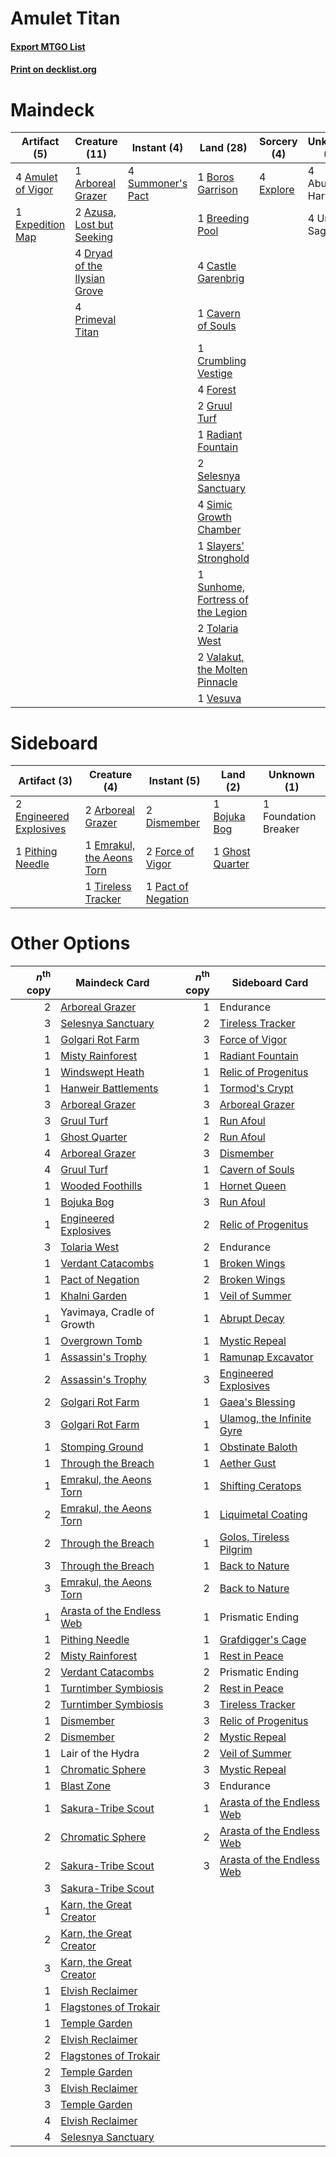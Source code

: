 # Amulet Titan

#### [Export MTGO List](../collection/Amulet%20Titan/Amulet%20Titan.txt)
#### [Print on decklist.org](http://decklist.org/?deckmain=4%09Abundant%20Harvest%0A4%09Amulet%20of%20Vigor%0A1%09Arboreal%20Grazer%0A2%09Azusa,%20Lost%20but%20Seeking%0A1%09Boros%20Garrison%0A1%09Breeding%20Pool%0A4%09Castle%20Garenbrig%0A1%09Cavern%20of%20Souls%0A1%09Crumbling%20Vestige%0A4%09Dryad%20of%20the%20Ilysian%20Grove%0A1%09Expedition%20Map%0A4%09Explore%0A4%09Forest%0A2%09Gruul%20Turf%0A4%09Primeval%20Titan%0A1%09Radiant%20Fountain%0A2%09Selesnya%20Sanctuary%0A4%09Simic%20Growth%20Chamber%0A1%09Slayers'%20Stronghold%0A4%09Summoner's%20Pact%0A1%09Sunhome,%20Fortress%20of%20the%20Legion%0A2%09Tolaria%20West%0A4%09Urza's%20Saga%0A2%09Valakut,%20the%20Molten%20Pinnacle%0A1%09Vesuva&deckside=2%09Arboreal%20Grazer%0A1%09Bojuka%20Bog%0A2%09Dismember%0A1%09Emrakul,%20the%20Aeons%20Torn%0A2%09Engineered%20Explosives%0A2%09Force%20of%20Vigor%0A1%09Foundation%20Breaker%0A1%09Ghost%20Quarter%0A1%09Pact%20of%20Negation%0A1%09Pithing%20Needle%0A1%09Tireless%20Tracker)
# Maindeck

|                                        Artifact (5)                                        |                                             Creature (11)                                             |                                        Instant (4)                                         |                                                 Land (28)                                                  |                                    Sorcery (4)                                     |   Unknown (8)    |
|--------------------------------------------------------------------------------------------|-------------------------------------------------------------------------------------------------------|--------------------------------------------------------------------------------------------|------------------------------------------------------------------------------------------------------------|------------------------------------------------------------------------------------|------------------|
|4 [Amulet of Vigor](http://gatherer.wizards.com/Pages/Card/Details.aspx?multiverseid=191577)|1 [Arboreal Grazer](http://gatherer.wizards.com/Pages/Card/Details.aspx?multiverseid=461076)           |4 [Summoner's Pact](http://gatherer.wizards.com/Pages/Card/Details.aspx?multiverseid=442178)|1 [Boros Garrison](http://gatherer.wizards.com/Pages/Card/Details.aspx?multiverseid=376271)                 |4 [Explore](http://gatherer.wizards.com/Pages/Card/Details.aspx?multiverseid=451098)|4 Abundant Harvest|
|1 [Expedition Map](http://gatherer.wizards.com/Pages/Card/Details.aspx?multiverseid=397742) |2 [Azusa, Lost but Seeking](http://gatherer.wizards.com/Pages/Card/Details.aspx?multiverseid=442150)   |                                                                                            |1 [Breeding Pool](http://gatherer.wizards.com/Pages/Card/Details.aspx?multiverseid=97088)                   |                                                                                    |4 Urza's Saga     |
|                                                                                            |4 [Dryad of the Ilysian Grove](http://gatherer.wizards.com/Pages/Card/Details.aspx?multiverseid=476420)|                                                                                            |4 [Castle Garenbrig](http://gatherer.wizards.com/Pages/Card/Details.aspx?multiverseid=473202)               |                                                                                    |                  |
|                                                                                            |4 [Primeval Titan](http://gatherer.wizards.com/Pages/Card/Details.aspx?multiverseid=438749)            |                                                                                            |1 [Cavern of Souls](http://gatherer.wizards.com/Pages/Card/Details.aspx?multiverseid=278058)                |                                                                                    |                  |
|                                                                                            |                                                                                                       |                                                                                            |1 [Crumbling Vestige](http://gatherer.wizards.com/Pages/Card/Details.aspx?multiverseid=407680)              |                                                                                    |                  |
|                                                                                            |                                                                                                       |                                                                                            |4 [Forest](http://gatherer.wizards.com/Pages/Card/Details.aspx?multiverseid=439860)                         |                                                                                    |                  |
|                                                                                            |                                                                                                       |                                                                                            |2 [Gruul Turf](http://gatherer.wizards.com/Pages/Card/Details.aspx?multiverseid=420917)                     |                                                                                    |                  |
|                                                                                            |                                                                                                       |                                                                                            |1 [Radiant Fountain](http://gatherer.wizards.com/Pages/Card/Details.aspx?multiverseid=438810)               |                                                                                    |                  |
|                                                                                            |                                                                                                       |                                                                                            |2 [Selesnya Sanctuary](http://gatherer.wizards.com/Pages/Card/Details.aspx?multiverseid=376492)             |                                                                                    |                  |
|                                                                                            |                                                                                                       |                                                                                            |4 [Simic Growth Chamber](http://gatherer.wizards.com/Pages/Card/Details.aspx?multiverseid=405379)           |                                                                                    |                  |
|                                                                                            |                                                                                                       |                                                                                            |1 [Slayers' Stronghold](http://gatherer.wizards.com/Pages/Card/Details.aspx?multiverseid=240170)            |                                                                                    |                  |
|                                                                                            |                                                                                                       |                                                                                            |1 [Sunhome, Fortress of the Legion](http://gatherer.wizards.com/Pages/Card/Details.aspx?multiverseid=455776)|                                                                                    |                  |
|                                                                                            |                                                                                                       |                                                                                            |2 [Tolaria West](http://gatherer.wizards.com/Pages/Card/Details.aspx?multiverseid=136047)                   |                                                                                    |                  |
|                                                                                            |                                                                                                       |                                                                                            |2 [Valakut, the Molten Pinnacle](http://gatherer.wizards.com/Pages/Card/Details.aspx?multiverseid=190400)   |                                                                                    |                  |
|                                                                                            |                                                                                                       |                                                                                            |1 [Vesuva](http://gatherer.wizards.com/Pages/Card/Details.aspx?multiverseid=113543)                         |                                                                                    |                  |


# Sideboard

|                                          Artifact (3)                                           |                                            Creature (4)                                            |                                         Instant (5)                                         |                                         Land (2)                                         |    Unknown (1)     |
|-------------------------------------------------------------------------------------------------|----------------------------------------------------------------------------------------------------|---------------------------------------------------------------------------------------------|------------------------------------------------------------------------------------------|--------------------|
|2 [Engineered Explosives](http://gatherer.wizards.com/Pages/Card/Details.aspx?multiverseid=50139)|2 [Arboreal Grazer](http://gatherer.wizards.com/Pages/Card/Details.aspx?multiverseid=461076)        |2 [Dismember](http://gatherer.wizards.com/Pages/Card/Details.aspx?multiverseid=382182)       |1 [Bojuka Bog](http://gatherer.wizards.com/Pages/Card/Details.aspx?multiverseid=376269)   |1 Foundation Breaker|
|1 [Pithing Needle](http://gatherer.wizards.com/Pages/Card/Details.aspx?multiverseid=129526)      |1 [Emrakul, the Aeons Torn](http://gatherer.wizards.com/Pages/Card/Details.aspx?multiverseid=397905)|2 [Force of Vigor](http://gatherer.wizards.com/Pages/Card/Details.aspx?multiverseid=464113)  |1 [Ghost Quarter](http://gatherer.wizards.com/Pages/Card/Details.aspx?multiverseid=389534)|                    |
|                                                                                                 |1 [Tireless Tracker](http://gatherer.wizards.com/Pages/Card/Details.aspx?multiverseid=409997)       |1 [Pact of Negation](http://gatherer.wizards.com/Pages/Card/Details.aspx?multiverseid=442057)|                                                                                          |                    |


# Other Options

|*n*<sup>th</sup> copy|                                           Maindeck Card                                            |*n*<sup>th</sup> copy|                                           Sideboard Card                                           |
|--------------------:|----------------------------------------------------------------------------------------------------|--------------------:|----------------------------------------------------------------------------------------------------|
|                    2|[Arboreal Grazer](http://gatherer.wizards.com/Pages/Card/Details.aspx?multiverseid=461076)          |                    1|Endurance                                                                                           |
|                    3|[Selesnya Sanctuary](http://gatherer.wizards.com/Pages/Card/Details.aspx?multiverseid=376492)       |                    2|[Tireless Tracker](http://gatherer.wizards.com/Pages/Card/Details.aspx?multiverseid=409997)         |
|                    1|[Golgari Rot Farm](http://gatherer.wizards.com/Pages/Card/Details.aspx?multiverseid=376353)         |                    3|[Force of Vigor](http://gatherer.wizards.com/Pages/Card/Details.aspx?multiverseid=464113)           |
|                    1|[Misty Rainforest](http://gatherer.wizards.com/Pages/Card/Details.aspx?multiverseid=405102)         |                    1|[Radiant Fountain](http://gatherer.wizards.com/Pages/Card/Details.aspx?multiverseid=438810)         |
|                    1|[Windswept Heath](http://gatherer.wizards.com/Pages/Card/Details.aspx?multiverseid=405115)          |                    1|[Relic of Progenitus](http://gatherer.wizards.com/Pages/Card/Details.aspx?multiverseid=174824)      |
|                    1|[Hanweir Battlements](http://gatherer.wizards.com/Pages/Card/Details.aspx?multiverseid=414511)      |                    1|[Tormod's Crypt](http://gatherer.wizards.com/Pages/Card/Details.aspx?multiverseid=389723)           |
|                    3|[Arboreal Grazer](http://gatherer.wizards.com/Pages/Card/Details.aspx?multiverseid=461076)          |                    3|[Arboreal Grazer](http://gatherer.wizards.com/Pages/Card/Details.aspx?multiverseid=461076)          |
|                    3|[Gruul Turf](http://gatherer.wizards.com/Pages/Card/Details.aspx?multiverseid=420917)               |                    1|[Run Afoul](http://gatherer.wizards.com/Pages/Card/Details.aspx?multiverseid=485524)                |
|                    1|[Ghost Quarter](http://gatherer.wizards.com/Pages/Card/Details.aspx?multiverseid=389534)            |                    2|[Run Afoul](http://gatherer.wizards.com/Pages/Card/Details.aspx?multiverseid=485524)                |
|                    4|[Arboreal Grazer](http://gatherer.wizards.com/Pages/Card/Details.aspx?multiverseid=461076)          |                    3|[Dismember](http://gatherer.wizards.com/Pages/Card/Details.aspx?multiverseid=382182)                |
|                    4|[Gruul Turf](http://gatherer.wizards.com/Pages/Card/Details.aspx?multiverseid=420917)               |                    1|[Cavern of Souls](http://gatherer.wizards.com/Pages/Card/Details.aspx?multiverseid=278058)          |
|                    1|[Wooded Foothills](http://gatherer.wizards.com/Pages/Card/Details.aspx?multiverseid=405116)         |                    1|[Hornet Queen](http://gatherer.wizards.com/Pages/Card/Details.aspx?multiverseid=238141)             |
|                    1|[Bojuka Bog](http://gatherer.wizards.com/Pages/Card/Details.aspx?multiverseid=376269)               |                    3|[Run Afoul](http://gatherer.wizards.com/Pages/Card/Details.aspx?multiverseid=485524)                |
|                    1|[Engineered Explosives](http://gatherer.wizards.com/Pages/Card/Details.aspx?multiverseid=50139)     |                    2|[Relic of Progenitus](http://gatherer.wizards.com/Pages/Card/Details.aspx?multiverseid=174824)      |
|                    3|[Tolaria West](http://gatherer.wizards.com/Pages/Card/Details.aspx?multiverseid=136047)             |                    2|Endurance                                                                                           |
|                    1|[Verdant Catacombs](http://gatherer.wizards.com/Pages/Card/Details.aspx?multiverseid=405113)        |                    1|[Broken Wings](http://gatherer.wizards.com/Pages/Card/Details.aspx?multiverseid=491827)             |
|                    1|[Pact of Negation](http://gatherer.wizards.com/Pages/Card/Details.aspx?multiverseid=442057)         |                    2|[Broken Wings](http://gatherer.wizards.com/Pages/Card/Details.aspx?multiverseid=491827)             |
|                    1|[Khalni Garden](http://gatherer.wizards.com/Pages/Card/Details.aspx?multiverseid=220535)            |                    1|[Veil of Summer](http://gatherer.wizards.com/Pages/Card/Details.aspx?multiverseid=466952)           |
|                    1|Yavimaya, Cradle of Growth                                                                          |                    1|[Abrupt Decay](http://gatherer.wizards.com/Pages/Card/Details.aspx?multiverseid=456061)             |
|                    1|[Overgrown Tomb](http://gatherer.wizards.com/Pages/Card/Details.aspx?multiverseid=405103)           |                    1|[Mystic Repeal](http://gatherer.wizards.com/Pages/Card/Details.aspx?multiverseid=476431)            |
|                    1|[Assassin's Trophy](http://gatherer.wizards.com/Pages/Card/Details.aspx?multiverseid=452902)        |                    1|[Ramunap Excavator](http://gatherer.wizards.com/Pages/Card/Details.aspx?multiverseid=430818)        |
|                    2|[Assassin's Trophy](http://gatherer.wizards.com/Pages/Card/Details.aspx?multiverseid=452902)        |                    3|[Engineered Explosives](http://gatherer.wizards.com/Pages/Card/Details.aspx?multiverseid=50139)     |
|                    2|[Golgari Rot Farm](http://gatherer.wizards.com/Pages/Card/Details.aspx?multiverseid=376353)         |                    1|[Gaea's Blessing](http://gatherer.wizards.com/Pages/Card/Details.aspx?multiverseid=417433)          |
|                    3|[Golgari Rot Farm](http://gatherer.wizards.com/Pages/Card/Details.aspx?multiverseid=376353)         |                    1|[Ulamog, the Infinite Gyre](http://gatherer.wizards.com/Pages/Card/Details.aspx?multiverseid=397815)|
|                    1|[Stomping Ground](http://gatherer.wizards.com/Pages/Card/Details.aspx?multiverseid=405110)          |                    1|[Obstinate Baloth](http://gatherer.wizards.com/Pages/Card/Details.aspx?multiverseid=438745)         |
|                    1|[Through the Breach](http://gatherer.wizards.com/Pages/Card/Details.aspx?multiverseid=80250)        |                    1|[Aether Gust](http://gatherer.wizards.com/Pages/Card/Details.aspx?multiverseid=466796)              |
|                    1|[Emrakul, the Aeons Torn](http://gatherer.wizards.com/Pages/Card/Details.aspx?multiverseid=397905)  |                    1|[Shifting Ceratops](http://gatherer.wizards.com/Pages/Card/Details.aspx?multiverseid=466948)        |
|                    2|[Emrakul, the Aeons Torn](http://gatherer.wizards.com/Pages/Card/Details.aspx?multiverseid=397905)  |                    1|[Liquimetal Coating](http://gatherer.wizards.com/Pages/Card/Details.aspx?multiverseid=389578)       |
|                    2|[Through the Breach](http://gatherer.wizards.com/Pages/Card/Details.aspx?multiverseid=80250)        |                    1|[Golos, Tireless Pilgrim](http://gatherer.wizards.com/Pages/Card/Details.aspx?multiverseid=466980)  |
|                    3|[Through the Breach](http://gatherer.wizards.com/Pages/Card/Details.aspx?multiverseid=80250)        |                    1|[Back to Nature](http://gatherer.wizards.com/Pages/Card/Details.aspx?multiverseid=208284)           |
|                    3|[Emrakul, the Aeons Torn](http://gatherer.wizards.com/Pages/Card/Details.aspx?multiverseid=397905)  |                    2|[Back to Nature](http://gatherer.wizards.com/Pages/Card/Details.aspx?multiverseid=208284)           |
|                    1|[Arasta of the Endless Web](http://gatherer.wizards.com/Pages/Card/Details.aspx?multiverseid=476416)|                    1|Prismatic Ending                                                                                    |
|                    1|[Pithing Needle](http://gatherer.wizards.com/Pages/Card/Details.aspx?multiverseid=129526)           |                    1|[Grafdigger's Cage](http://gatherer.wizards.com/Pages/Card/Details.aspx?multiverseid=278452)        |
|                    2|[Misty Rainforest](http://gatherer.wizards.com/Pages/Card/Details.aspx?multiverseid=405102)         |                    1|[Rest in Peace](http://gatherer.wizards.com/Pages/Card/Details.aspx?multiverseid=442021)            |
|                    2|[Verdant Catacombs](http://gatherer.wizards.com/Pages/Card/Details.aspx?multiverseid=405113)        |                    2|Prismatic Ending                                                                                    |
|                    1|[Turntimber Symbiosis](http://gatherer.wizards.com/Pages/Card/Details.aspx?multiverseid=491864)     |                    2|[Rest in Peace](http://gatherer.wizards.com/Pages/Card/Details.aspx?multiverseid=442021)            |
|                    2|[Turntimber Symbiosis](http://gatherer.wizards.com/Pages/Card/Details.aspx?multiverseid=491864)     |                    3|[Tireless Tracker](http://gatherer.wizards.com/Pages/Card/Details.aspx?multiverseid=409997)         |
|                    1|[Dismember](http://gatherer.wizards.com/Pages/Card/Details.aspx?multiverseid=382182)                |                    3|[Relic of Progenitus](http://gatherer.wizards.com/Pages/Card/Details.aspx?multiverseid=174824)      |
|                    2|[Dismember](http://gatherer.wizards.com/Pages/Card/Details.aspx?multiverseid=382182)                |                    2|[Mystic Repeal](http://gatherer.wizards.com/Pages/Card/Details.aspx?multiverseid=476431)            |
|                    1|Lair of the Hydra                                                                                   |                    2|[Veil of Summer](http://gatherer.wizards.com/Pages/Card/Details.aspx?multiverseid=466952)           |
|                    1|[Chromatic Sphere](http://gatherer.wizards.com/Pages/Card/Details.aspx?multiverseid=23230)          |                    3|[Mystic Repeal](http://gatherer.wizards.com/Pages/Card/Details.aspx?multiverseid=476431)            |
|                    1|[Blast Zone](http://gatherer.wizards.com/Pages/Card/Details.aspx?multiverseid=461171)               |                    3|Endurance                                                                                           |
|                    1|[Sakura-Tribe Scout](http://gatherer.wizards.com/Pages/Card/Details.aspx?multiverseid=74210)        |                    1|[Arasta of the Endless Web](http://gatherer.wizards.com/Pages/Card/Details.aspx?multiverseid=476416)|
|                    2|[Chromatic Sphere](http://gatherer.wizards.com/Pages/Card/Details.aspx?multiverseid=23230)          |                    2|[Arasta of the Endless Web](http://gatherer.wizards.com/Pages/Card/Details.aspx?multiverseid=476416)|
|                    2|[Sakura-Tribe Scout](http://gatherer.wizards.com/Pages/Card/Details.aspx?multiverseid=74210)        |                    3|[Arasta of the Endless Web](http://gatherer.wizards.com/Pages/Card/Details.aspx?multiverseid=476416)|
|                    3|[Sakura-Tribe Scout](http://gatherer.wizards.com/Pages/Card/Details.aspx?multiverseid=74210)        |                     |                                                                                                    |
|                    1|[Karn, the Great Creator](http://gatherer.wizards.com/Pages/Card/Details.aspx?multiverseid=460928)  |                     |                                                                                                    |
|                    2|[Karn, the Great Creator](http://gatherer.wizards.com/Pages/Card/Details.aspx?multiverseid=460928)  |                     |                                                                                                    |
|                    3|[Karn, the Great Creator](http://gatherer.wizards.com/Pages/Card/Details.aspx?multiverseid=460928)  |                     |                                                                                                    |
|                    1|[Elvish Reclaimer](http://gatherer.wizards.com/Pages/Card/Details.aspx?multiverseid=466923)         |                     |                                                                                                    |
|                    1|[Flagstones of Trokair](http://gatherer.wizards.com/Pages/Card/Details.aspx?multiverseid=116733)    |                     |                                                                                                    |
|                    1|[Temple Garden](http://gatherer.wizards.com/Pages/Card/Details.aspx?multiverseid=405112)            |                     |                                                                                                    |
|                    2|[Elvish Reclaimer](http://gatherer.wizards.com/Pages/Card/Details.aspx?multiverseid=466923)         |                     |                                                                                                    |
|                    2|[Flagstones of Trokair](http://gatherer.wizards.com/Pages/Card/Details.aspx?multiverseid=116733)    |                     |                                                                                                    |
|                    2|[Temple Garden](http://gatherer.wizards.com/Pages/Card/Details.aspx?multiverseid=405112)            |                     |                                                                                                    |
|                    3|[Elvish Reclaimer](http://gatherer.wizards.com/Pages/Card/Details.aspx?multiverseid=466923)         |                     |                                                                                                    |
|                    3|[Temple Garden](http://gatherer.wizards.com/Pages/Card/Details.aspx?multiverseid=405112)            |                     |                                                                                                    |
|                    4|[Elvish Reclaimer](http://gatherer.wizards.com/Pages/Card/Details.aspx?multiverseid=466923)         |                     |                                                                                                    |
|                    4|[Selesnya Sanctuary](http://gatherer.wizards.com/Pages/Card/Details.aspx?multiverseid=376492)       |                     |                                                                                                    |

